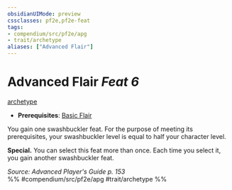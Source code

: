 ```yaml
---
obsidianUIMode: preview
cssclasses: pf2e,pf2e-feat
tags:
- compendium/src/pf2e/apg
- trait/archetype
aliases: ["Advanced Flair"]
---
```

# Advanced Flair  *Feat 6*  
[archetype](rules/traits/archetype.md "Archetype Feat Trait")  

- **Prerequisites**: [Basic Flair](compendium/feats/basic-flair-apg.md)

You gain one swashbuckler feat. For the purpose of meeting its prerequisites, your swashbuckler level is equal to half your character level.

**Special.** You can select this feat more than once. Each time you select it, you gain another swashbuckler feat.

*Source: Advanced Player's Guide p. 153*  
%% #compendium/src/pf2e/apg #trait/archetype %%